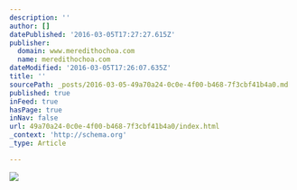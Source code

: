 ```yaml
---
description: ''
author: []
datePublished: '2016-03-05T17:27:27.615Z'
publisher:
  domain: www.meredithochoa.com
  name: meredithochoa.com
dateModified: '2016-03-05T17:26:07.635Z'
title: ''
sourcePath: _posts/2016-03-05-49a70a24-0c0e-4f00-b468-7f3cbf41b4a0.md
published: true
inFeed: true
hasPage: true
inNav: false
url: 49a70a24-0c0e-4f00-b468-7f3cbf41b4a0/index.html
_context: 'http://schema.org'
_type: Article

---
```

![](http://static1.squarespace.com/static/542c9055e4b09837c7b54580/542c93cbe4b00504371c3720/542c94f1e4b0b90554121526/1413161081827/attitude.jpg?format=750w)